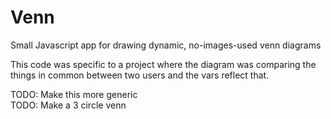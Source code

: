 Venn
====

Small Javascript app for drawing dynamic, no-images-used venn diagrams


This code was specific to a project where the diagram was comparing the things in common between two users and the vars reflect that.

TODO: Make this more generic  
TODO: Make a 3 circle venn